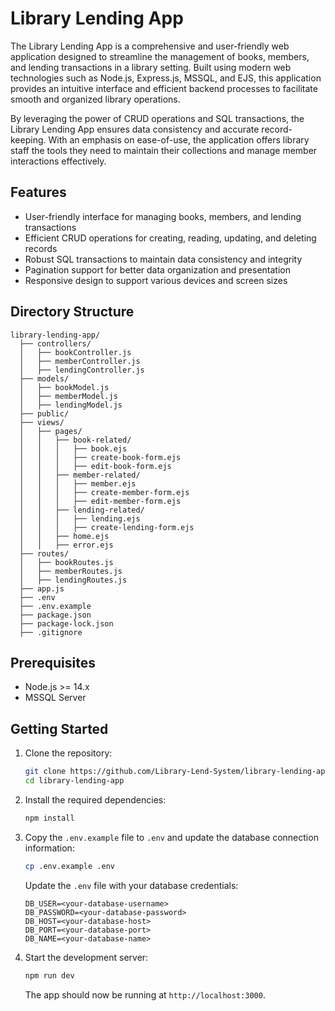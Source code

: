 # Library Lending App

The Library Lending App is a comprehensive and user-friendly web application designed to streamline the management of books, members, and lending transactions in a library setting. Built using modern web technologies such as Node.js, Express.js, MSSQL, and EJS, this application provides an intuitive interface and efficient backend processes to facilitate smooth and organized library operations.

By leveraging the power of CRUD operations and SQL transactions, the Library Lending App ensures data consistency and accurate record-keeping. With an emphasis on ease-of-use, the application offers library staff the tools they need to maintain their collections and manage member interactions effectively.

## Features

- User-friendly interface for managing books, members, and lending transactions
- Efficient CRUD operations for creating, reading, updating, and deleting records
- Robust SQL transactions to maintain data consistency and integrity
- Pagination support for better data organization and presentation
- Responsive design to support various devices and screen sizes

## Directory Structure

```
library-lending-app/
  ├── controllers/
  │   ├── bookController.js
  │   ├── memberController.js
  │   ├── lendingController.js
  ├── models/
  │   ├── bookModel.js
  │   ├── memberModel.js
  │   ├── lendingModel.js
  ├── public/
  ├── views/
  │   ├── pages/
  │   │   ├── book-related/
  │   │   │   ├── book.ejs
  │   │   │   ├── create-book-form.ejs
  │   │   │   ├── edit-book-form.ejs
  │   │   ├── member-related/
  │   │   │   ├── member.ejs
  │   │   │   ├── create-member-form.ejs
  │   │   │   ├── edit-member-form.ejs
  │   │   ├── lending-related/
  │   │   │   ├── lending.ejs
  │   │   │   ├── create-lending-form.ejs
  │   │   ├── home.ejs
  │   │   ├── error.ejs
  ├── routes/
  │   ├── bookRoutes.js
  │   ├── memberRoutes.js
  │   ├── lendingRoutes.js
  ├── app.js
  ├── .env
  ├── .env.example
  ├── package.json
  ├── package-lock.json
  ├── .gitignore
```

## Prerequisites

- Node.js >= 14.x
- MSSQL Server

## Getting Started

1. Clone the repository:

   ```bash
   git clone https://github.com/Library-Lend-System/library-lending-app.git
   cd library-lending-app
   ```

2. Install the required dependencies:

   ```bash
   npm install
   ```

3. Copy the `.env.example` file to `.env` and update the database connection information:

   ```bash
   cp .env.example .env
   ```

   Update the `.env` file with your database credentials:

   ```
   DB_USER=<your-database-username>
   DB_PASSWORD=<your-database-password>
   DB_HOST=<your-database-host>
   DB_PORT=<your-database-port>
   DB_NAME=<your-database-name>
   ```

4. Start the development server:

   ```bash
   npm run dev
   ```

   The app should now be running at `http://localhost:3000`.

